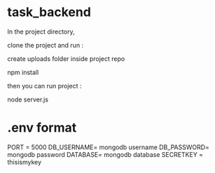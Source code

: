 # task_backend

In the project directory, 

clone the project and run : 

create uploads folder inside project repo 

npm install

then you can run project :

node server.js

# .env format 
PORT = 5000
DB_USERNAME=  mongodb username
DB_PASSWORD=  mongodb password
DATABASE= mongodb database
SECRETKEY = thisismykey


